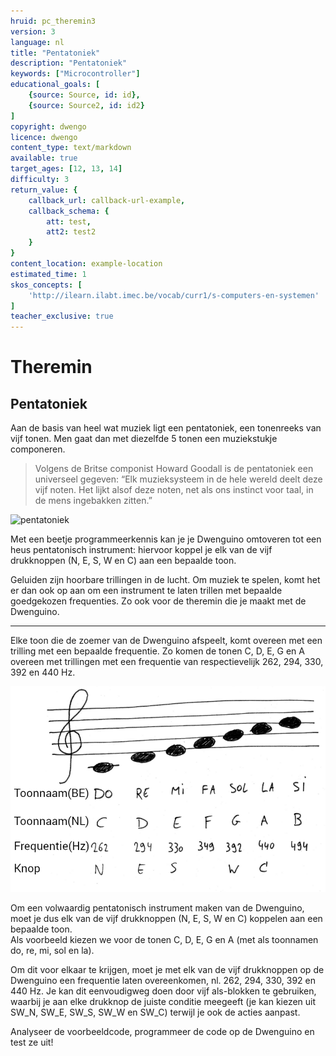 ```yaml
---
hruid: pc_theremin3
version: 3
language: nl
title: "Pentatoniek"
description: "Pentatoniek"
keywords: ["Microcontroller"]
educational_goals: [
    {source: Source, id: id}, 
    {source: Source2, id: id2}
]
copyright: dwengo
licence: dwengo
content_type: text/markdown
available: true
target_ages: [12, 13, 14]
difficulty: 3
return_value: {
    callback_url: callback-url-example,
    callback_schema: {
        att: test,
        att2: test2
    }
}
content_location: example-location
estimated_time: 1
skos_concepts: [
    'http://ilearn.ilabt.imec.be/vocab/curr1/s-computers-en-systemen'
]
teacher_exclusive: true
---
```


# Theremin

## Pentatoniek

Aan de basis van heel wat muziek ligt een pentatoniek, een tonenreeks van vijf tonen. Men gaat dan met diezelfde 5 tonen een muziekstukje componeren.

> Volgens de Britse componist Howard Goodall is de pentatoniek een universeel gegeven: “Elk muzieksysteem in de hele wereld deelt deze vijf noten. Het lijkt alsof deze noten, net als ons instinct voor taal, in de mens ingebakken zitten.”

![](@youtube/https://www.youtube.com/embed/jpvfSOP2slk "pentatoniek")

Met een beetje programmeerkennis kan je je Dwenguino omtoveren tot een heus pentatonisch instrument: hiervoor koppel je elk van de vijf drukknoppen (N, E, S, W en C) aan een bepaalde toon. 

Geluiden zijn hoorbare trillingen in de lucht. Om muziek te spelen, komt het er dan ook op aan om een instrument te laten trillen met bepaalde goedgekozen frequenties. Zo ook voor de theremin die je maakt met de Dwenguino.

___

Elke toon die de zoemer van de Dwenguino afspeelt, komt overeen met een trilling met een bepaalde frequentie. Zo komen de tonen C, D, E, G en A overeen met trillingen met een frequentie van respectievelijk 262, 294, 330, 392 en 440 Hz.

![](embed/pentatoniek.png "deuntje")

Om een volwaardig pentatonisch instrument maken van de Dwenguino, moet je dus elk van de vijf drukknoppen (N, E, S, W en C) koppelen aan een bepaalde toon.  
Als voorbeeld kiezen we voor de tonen C, D, E, G en A (met als toonnamen do, re, mi, sol en la). 

Om dit voor elkaar te krijgen, moet je met elk van de vijf drukknoppen op de Dwenguino een frequentie laten overeenkomen, nl. 262, 294, 330, 392 en 440 Hz. Je kan dit eenvoudigweg doen door vijf als-blokken te gebruiken, waarbij je aan elke drukknop de juiste conditie meegeeft (je kan kiezen uit SW_N, SW_E, SW_S, SW_W en SW_C) terwijl je ook de acties aanpast.

Analyseer de voorbeeldcode, programmeer de code op de Dwenguino en test ze uit! 
